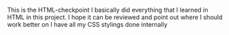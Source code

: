 This is the HTML-checkpoint
I basically did everything that I learned in HTML in this project.
I hope it can be reviewed and point out where I should work better on
I have all my CSS stylings done internally

